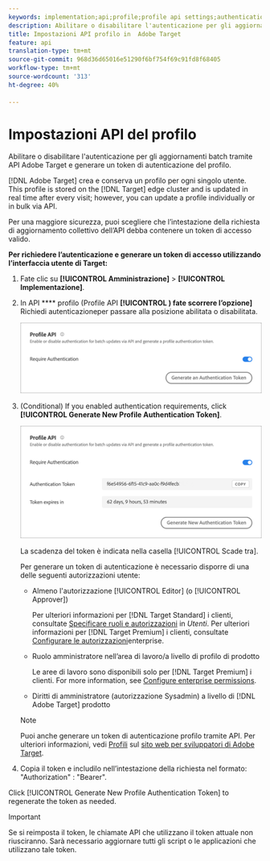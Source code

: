 ```yaml
---
keywords: implementation;api;profile;profile api settings;authentication token
description: Abilitare o disabilitare l'autenticazione per gli aggiornamenti batch tramite  API Adobe Target e generare un token di autenticazione del profilo.
title: Impostazioni API profilo in  Adobe Target
feature: api
translation-type: tm+mt
source-git-commit: 968d36d65016e51290f6bf754f69c91fd8f68405
workflow-type: tm+mt
source-wordcount: '313'
ht-degree: 40%

---
```



# Impostazioni API del profilo

Abilitare o disabilitare l&#39;autenticazione per gli aggiornamenti batch tramite  API Adobe Target e generare un token di autenticazione del profilo.

[!DNL Adobe Target] crea e conserva un profilo per ogni singolo utente. This profile is stored on the [!DNL Target] edge cluster and is updated in real time after every visit; however, you can update a profile individually or in bulk via API.

Per una maggiore sicurezza, puoi scegliere che l’intestazione della richiesta di aggiornamento collettivo dell’API debba contenere un token di accesso valido.

**Per richiedere l’autenticazione e generare un token di accesso utilizzando l’interfaccia utente di Target:**

1. Fate clic su **[!UICONTROL Amministrazione]** > **[!UICONTROL Implementazione]**.
1. In API **** profilo (Profile API **[!UICONTROL ) fate scorrere l’opzione]** Richiedi autenticazioneper passare alla posizione abilitata o disabilitata.

   ![](assets/profile_api_settings.png)

1. (Conditional) If you enabled authentication requirements, click **[!UICONTROL Generate New Profile Authentication Token]**.

   ![](assets/profile_api_settings_2.png)

   La scadenza del token è indicata nella casella [!UICONTROL Scade tra].

   Per generare un token di autenticazione è necessario disporre di una delle seguenti autorizzazioni utente:

   * Almeno l&#39;autorizzazione [!UICONTROL Editor] (o [!UICONTROL Approver])

      Per ulteriori informazioni per [!DNL Target Standard] i clienti, consultate [Specificare ruoli e autorizzazioni](/help/administrating-target/c-user-management/c-user-management/user-management.md#roles-permissions) in *Utenti*. Per ulteriori informazioni per [!DNL Target Premium] i clienti, consultate [Configurare le autorizzazioni](/help/administrating-target/c-user-management/property-channel/properties-overview.md)enterprise.

   * Ruolo amministratore nell’area di lavoro/a livello di profilo di prodotto

      Le aree di lavoro sono disponibili solo per [!DNL Target Premium] i clienti. For more information, see [Configure enterprise permissions](/help/administrating-target/c-user-management/property-channel/properties-overview.md).

   * Diritti di amministratore (autorizzazione Sysadmin) a livello di [!DNL Adobe Target] prodotto
   >[!NOTE]
   >
   >Puoi anche generare un token di autenticazione profilo tramite API. Per ulteriori informazioni, vedi [Profili](https://developers.adobetarget.com/api/#profiles) sul [sito web per sviluppatori di Adobe Target](https://developers.adobetarget.com/).

1. Copia il token e includilo nell’intestazione della richiesta nel formato: &quot;Authorization&quot; : &quot;Bearer&quot;.

Click [!UICONTROL Generate New Profile Authentication Token] to regenerate the token as needed.

>[!IMPORTANT]
>
>Se si reimposta il token, le chiamate API che utilizzano il token attuale non riusciranno. Sarà necessario aggiornare tutti gli script o le applicazioni che utilizzano tale token.

